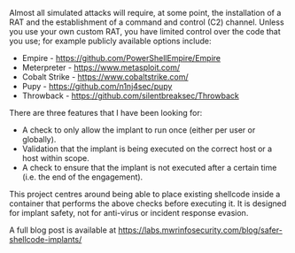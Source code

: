 Almost all simulated attacks will require, at some point, the installation of a RAT and the establishment of a command and control (C2) channel. Unless you use your own custom RAT, you have limited control over the code that you use; for example publicly available options include:

* Empire - https://github.com/PowerShellEmpire/Empire
* Meterpreter - https://www.metasploit.com/
* Cobalt Strike - https://www.cobaltstrike.com/
* Pupy - https://github.com/n1nj4sec/pupy
* Throwback - https://github.com/silentbreaksec/Throwback

There are three features that I have been looking for:

* A check to only allow the implant to run once (either per user or globally).
* Validation that the implant is being executed on the correct host or a host within scope.
* A check to ensure that the implant is not executed after a certain time (i.e. the end of the engagement).

This project centres around being able to place existing shellcode inside a container that performs the above checks before executing it. It is designed for implant safety, not for anti-virus or incident response evasion.

A full blog post is available at https://labs.mwrinfosecurity.com/blog/safer-shellcode-implants/
